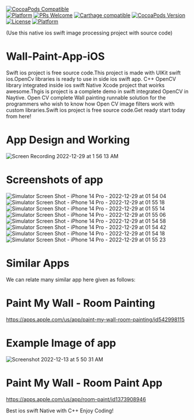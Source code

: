 [![CocoaPods Compatible](https://img.shields.io/cocoapods/v/EZSwiftExtensions.svg)](https://img.shields.io/cocoapods/v/LFAlertController.svg)  
[![Platform](https://img.shields.io/cocoapods/p/LFAlertController.svg?style=flat)](http://cocoapods.org/pods/LFAlertController)
[![PRs Welcome](https://img.shields.io/badge/PRs-welcome-brightgreen.svg?style=flat-square)](http://makeapullrequest.com)
[![Carthage compatible](https://img.shields.io/badge/Carthage-compatible-4BC51D.svg?style=flat)](https://github.com/Carthage/Carthage)
[![CocoaPods Version](https://img.shields.io/cocoapods/v/BadgeSwift.svg?style=flat)](http://cocoadocs.org/docsets/BadgeSwift)
[![License](https://img.shields.io/cocoapods/l/BadgeSwift.svg?style=flat)](/LICENSE)
[![Platform](https://img.shields.io/cocoapods/p/BadgeSwift.svg?style=flat)](http://cocoadocs.org/docsets/BadgeSwift)

(Use this native ios swift image processing project with source code)

# Wall-Paint-App-iOS
Swift ios project is free source code.This project is made with UIKit swift ios.OpenCv libraries is ready to use in side ios swift app. C++ OpenCV library integrated inside ios swift Native Xcode project that woirks awesome.Thgis is project is a complete demo in swift integrated OpenCV in Naytive.
Open CV complete Wall painting runnable solution for the programmers who wish to know how Open CV image filters work with custom libraries.Swift ios project is free source code.Get ready start today from here!

# App Design and Working

![Screen Recording 2022-12-29 at 1 56 13 AM](https://user-images.githubusercontent.com/25474407/209871770-7208677c-610c-4fde-b727-c5753c1cc271.gif)

# Screenshots of app

![Simulator Screen Shot - iPhone 14 Pro - 2022-12-29 at 01 54 04](https://user-images.githubusercontent.com/25474407/209871806-dc69ec9b-4479-4dc2-ac2c-5da79b14d4a0.png)
![Simulator Screen Shot - iPhone 14 Pro - 2022-12-29 at 01 55 18](https://user-images.githubusercontent.com/25474407/209871811-3297d2b4-08fa-423e-87fd-5237f89dda58.png)
![Simulator Screen Shot - iPhone 14 Pro - 2022-12-29 at 01 55 14](https://user-images.githubusercontent.com/25474407/209871815-52acf3fa-4e8e-4d86-a1e6-b4db7b763bff.png)
![Simulator Screen Shot - iPhone 14 Pro - 2022-12-29 at 01 55 06](https://user-images.githubusercontent.com/25474407/209871819-1cfcdfa6-14f8-4648-b62b-ba72467d507f.png)
![Simulator Screen Shot - iPhone 14 Pro - 2022-12-29 at 01 54 58](https://user-images.githubusercontent.com/25474407/209871825-d5d9cd9b-1d28-4b22-9bb8-a671e0897060.png)
![Simulator Screen Shot - iPhone 14 Pro - 2022-12-29 at 01 54 42](https://user-images.githubusercontent.com/25474407/209871831-b67c276a-7b55-47eb-9031-7911f754fcf5.png)
![Simulator Screen Shot - iPhone 14 Pro - 2022-12-29 at 01 54 18](https://user-images.githubusercontent.com/25474407/209871845-cb995897-e9ae-429a-824d-8a9599eb1a06.png)
![Simulator Screen Shot - iPhone 14 Pro - 2022-12-29 at 01 55 23](https://user-images.githubusercontent.com/25474407/209871849-69786ca9-45a0-4342-a21e-87cb53e80410.png)


# Similar Apps
We can relate many similar app here given as follows:
# Paint My Wall - Room Painting
https://apps.apple.com/us/app/paint-my-wall-room-painting/id542998115
# Example Image of app
![Screenshot 2022-12-13 at 5 50 31 AM](https://user-images.githubusercontent.com/25474407/207199426-3b1d2088-4be0-41ce-8e21-765e5c9f1d28.png)

# Paint My Wall - Room Paint App
https://apps.apple.com/us/app/room-paint/id1373908946


Best ios swift Native with C++
Enjoy Coding!
